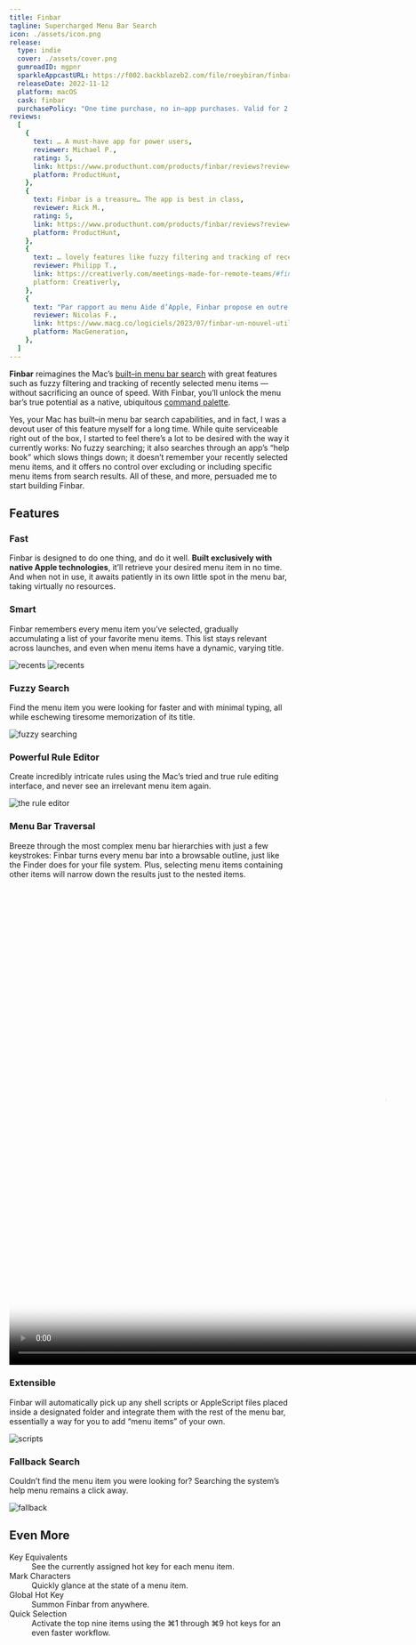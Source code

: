 ```yaml
---
title: Finbar
tagline: Supercharged Menu Bar Search
icon: ./assets/icon.png
release:
  type: indie
  cover: ./assets/cover.png
  gumroadID: mgpnr
  sparkleAppcastURL: https://f002.backblazeb2.com/file/roeybiran/finbar/appcast.xml
  releaseDate: 2022-11-12
  platform: macOS
  cask: finbar
  purchasePolicy: "One time purchase, no in–app purchases. Valid for 2 Macs."
reviews:
  [
    {
      text: … A must-have app for power users,
      reviewer: Michael P.,
      rating: 5,
      link: https://www.producthunt.com/products/finbar/reviews?review=726899,
      platform: ProductHunt,
    },
    {
      text: Finbar is a treasure… The app is best in class,
      reviewer: Rick M.,
      rating: 5,
      link: https://www.producthunt.com/products/finbar/reviews?review=646983,
      platform: ProductHunt,
    },
    {
      text: … lovely features like fuzzy filtering and tracking of recently selected menu items,
      reviewer: Philipp T.,
      link: https://creativerly.com/meetings-made-for-remote-teams/#finbar-→,
      platform: Creativerly,
    },
    {
      text: "Par rapport au menu Aide d’Apple, Finbar propose en outre plusieurs fonctionnalités bien pratiques.",
      reviewer: Nicolas F.,
      link: https://www.macg.co/logiciels/2023/07/finbar-un-nouvel-utilitaire-qui-cherche-des-commandes-dans-les-menus-de-macos-138369,
      platform: MacGeneration,
    },
  ]
---
```


<div class="intro">

**Finbar** reimagines the Mac’s [built–in menu bar search](https://support.apple.com/en-us/guide/mac-help/hlpvw003/13.0/mac/13.0) with great features such as fuzzy filtering and tracking of recently selected menu items — without sacrificing an ounce of speed. With Finbar, you’ll unlock the menu bar’s true potential as a native, ubiquitous [command palette](https://capiche.com/e/consumer-dev-tools-command-palette).

Yes, your Mac has built–in menu bar search capabilities, and in fact, I was a devout user of this feature myself for a long time. While quite serviceable right out of the box, I started to feel there’s a lot to be desired with the way it currently works: No fuzzy searching; it also searches through an app’s “help book” which slows things down; it doesn’t remember your recently selected menu items, and it offers no control over excluding or including specific menu items from search results. All of these, and more, persuaded me to start building Finbar.

</div>

## Features

<div class="feature">

### Fast

Finbar is designed to do one thing, and do it well. **Built exclusively with native Apple technologies**, it’ll retrieve your desired menu item in no time. And when not in use, it awaits patiently in its own little spot in the menu bar, taking virtually no resources.

</div>

<div class="feature">

### Smart

Finbar remembers every menu item you’ve selected, gradually accumulating a list of your favorite menu items. This list stays relevant across launches, and even when menu items have a dynamic, varying title.

<div class="feature--recents">

![recents](./assets/recents-1.png)
![recents](./assets/recents-2.png)

</div>

</div>

<div class="feature">

### Fuzzy Search

Find the menu item you were looking for faster and with minimal typing, all while eschewing tiresome memorization of its title.

![fuzzy searching](./assets/fuzzy-search.png)

</div>

<div class="feature">

### Powerful Rule Editor

Create incredibly intricate rules using the Mac’s tried and true rule editing interface, and never see an irrelevant menu item again.

![the rule editor](./assets/rule-editor.png)

</div>

<div class="feature">

### Menu Bar Traversal

Breeze through the most complex menu bar hierarchies with just a few keystrokes: Finbar turns every menu bar into a browsable outline, just like the Finder does for your file system. Plus, selecting menu items containing other items will narrow down the results just to the nested items.

<video width="1350" height="860" src="/finbar/videos/navigation.mp4" poster="/finbar/videos/navigation.jpg" autoplay loop muted playsinline ></video>

</div>

<div class="feature">

### Extensible

Finbar will automatically pick up any shell scripts or AppleScript files placed inside a designated folder and integrate them with the rest of the menu bar, essentially a way for you to add “menu items” of your own.

![scripts](./assets/scripts.png)

</div>

<div class="feature">

### Fallback Search

Couldn’t find the menu item you were looking for? Searching the system’s help menu remains a click away.

![fallback](./assets/fallback.png)

</div>

## Even More

<dl class="misc-features">
<div>
<dt>Key Equivalents</dt>
<dd>See the currently assigned hot key for each menu item.</dd>
</div>
<div>
<dt>Mark Characters</dt>
<dd>Quickly glance at the state of a menu item.</dd>
</div>
<div>
<dt>Global Hot Key</dt>
<dd>Summon Finbar from anywhere.</dd>
</div>
<div>
<dt>Quick Selection</dt>
<dd>Activate the top nine items using the ⌘1 through ⌘9 hot keys for an even faster workflow.</dd>
</div>
</dl>
